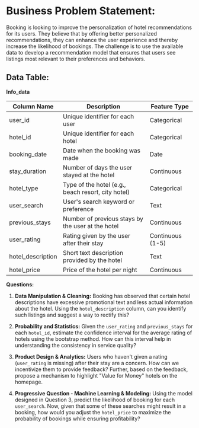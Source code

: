 # **Business Problem Statement:**
Booking is looking to improve the personalization of hotel recommendations for its users. They believe that by offering better personalized recommendations, they can enhance the user experience and thereby increase the likelihood of bookings. The challenge is to use the available data to develop a recommendation model that ensures that users see listings most relevant to their preferences and behaviors.

## **Data Table:**

**Info_data**

| Column Name      | Description                                          | Feature Type    |
|------------------|------------------------------------------------------|-----------------|
| user_id          | Unique identifier for each user                      | Categorical     |
| hotel_id         | Unique identifier for each hotel                     | Categorical     |
| booking_date     | Date when the booking was made                       | Date            |
| stay_duration    | Number of days the user stayed at the hotel          | Continuous      |
| hotel_type       | Type of the hotel (e.g., beach resort, city hotel)   | Categorical     |
| user_search      | User's search keyword or preference                  | Text            |
| previous_stays   | Number of previous stays by the user at the hotel    | Continuous      |
| user_rating      | Rating given by the user after their stay            | Continuous (1-5)|
| hotel_description| Short text description provided by the hotel         | Text            |
| hotel_price      | Price of the hotel per night                         | Continuous      |

**Questions:**

1. **Data Manipulation & Cleaning:** Booking has observed that certain hotel descriptions have excessive promotional text and less actual information about the hotel. Using the `hotel_description` column, can you identify such listings and suggest a way to rectify this?

2. **Probability and Statistics:** Given the `user_rating` and `previous_stays` for each `hotel_id`, estimate the confidence interval for the average rating of hotels using the bootstrap method. How can this interval help in understanding the consistency in service quality?

3. **Product Design & Analytics:** Users who haven't given a rating (`user_rating` is missing) after their stay are a concern. How can we incentivize them to provide feedback? Further, based on the feedback, propose a mechanism to highlight "Value for Money" hotels on the homepage.

4. **Progressive Question - Machine Learning & Modeling:** Using the model designed in Question 3, predict the likelihood of booking for each `user_search`. Now, given that some of these searches might result in a booking, how would you adjust the `hotel_price` to maximize the probability of bookings while ensuring profitability?